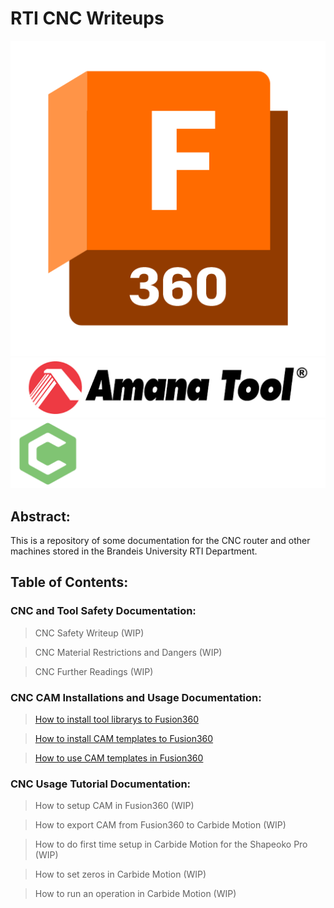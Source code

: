 # RTI CNC Writeups
<p float="center">
  <img src= "img\Fusion360-Logo.png" height="32%" />
  <img src="img\Amana-Tools-Logo.png" hieght="32%" /> 
  <img src="img\Carbide3D-Logo.png" height="32%" />
</p>

## Abstract:

This is a repository of some documentation for the CNC router and other machines stored in the Brandeis University RTI Department.

## Table of Contents:
### CNC and Tool Safety Documentation:
> CNC Safety Writeup (WIP)

> CNC Material Restrictions and Dangers (WIP)

> CNC Further Readings (WIP)

### CNC CAM Installations and Usage Documentation:
> [How to install tool librarys to Fusion360](CNC-Tutorials/README.md)

> [How to install CAM templates to Fusion360](CNC-Templates/README.md)

> [How to use CAM templates in Fusion360](CNC-Templates/How_to_use_templates.md)


### CNC Usage Tutorial Documentation:
> How to setup CAM in Fusion360 (WIP)

> How to export CAM from Fusion360 to Carbide Motion (WIP)

> How to do first time setup in Carbide Motion for the Shapeoko Pro (WIP)

> How to set zeros in Carbide Motion (WIP)

> How to run an operation in Carbide Motion (WIP)
